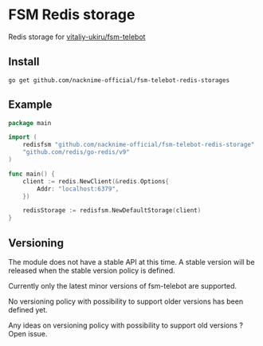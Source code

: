 # FSM Redis storage

Redis storage for [vitaliy-ukiru/fsm-telebot](https://github.com/vitaliy-ukiru/fsm-telebot)

## Install

```
go get github.com/nacknime-official/fsm-telebot-redis-storages
```

## Example

```go
package main

import (
	redisfsm "github.com/nacknime-official/fsm-telebot-redis-storage"
	"github.com/redis/go-redis/v9"
)

func main() {
	client := redis.NewClient(&redis.Options{
		Addr: "localhost:6379",
	})

	redisStorage := redisfsm.NewDefaultStorage(client)
}

```

## Versioning
The module does not have a stable API at this time. A stable version will be released when the stable version policy is defined.

Currently only the latest minor versions of fsm-telebot are supported.

No versioning policy with possibility to support older versions has been defined yet.

Any ideas on versioning policy with possibility to support old versions ? Open issue.